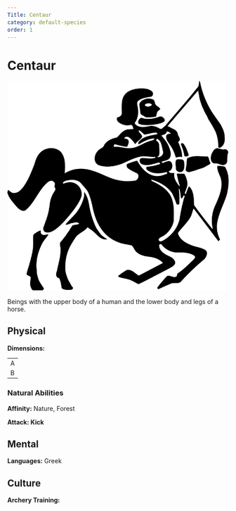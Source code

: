 ```yaml
---
Title: Centaur
category: default-species
order: 1
---
```


# Centaur

<img src="/assets/images/centaur-with-bow-vector-clipart_800.png" style="width=100px" />

<!-- short description -->
Beings with the upper body of a human and the lower body and legs of a horse.

<!-- always facing northwards -->
## Physical 
**Dimensions:**

<table>
  <tr>
    <td>A</td>
  </tr>
  <tr>
    <td>B</td>
  </tr>
</table>

### Natural Abilities

**Affinity:** Nature, Forest 

**Attack: Kick**


## Mental

**Languages:** Greek

## Culture

**Archery Training:** 
